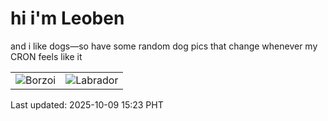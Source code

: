 # hi i'm Leoben

and i like dogs—so have some random dog pics that change whenever my CRON feels like it

|  |  |
|--------|----------|
| ![Borzoi](https://random-dog-vercel.vercel.app/api/random-borzoi?v=1759994598) | ![Labrador](https://random-dog-vercel.vercel.app/api/random-labrador?v=1759994598) |

Last updated: 2025-10-09 15:23 PHT
